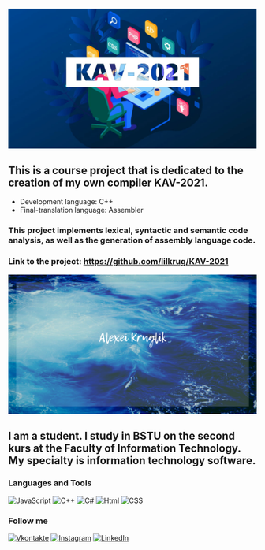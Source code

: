 ![Header](https://github.com/lilkrug/lilkrug/blob/main/assets/KAV-2021.png)

## This is a course project that is dedicated to the creation of my own compiler KAV-2021.
* Development language: C++
* Final-translation language: Assembler

### This project implements lexical, syntactic and semantic code analysis, as well as the generation of assembly language code.

### Link to the project: https://github.com/lilkrug/KAV-2021
![Header](https://github.com/lilkrug/lilkrug/blob/main/assets/AlexeiKruglik.png)

## I am a student. I study in BSTU on the second kurs at the Faculty of Information Technology. My specialty is information technology software.

### Languages and Tools
![JavaScript](https://img.shields.io/badge/-JavaScript-090909?style=for-the-badge&logo=JavaScript&logoColor=E9D54D)
![C++](https://img.shields.io/badge/-C++-090909?style=for-the-badge&logo=C%2b%2b&logoColor=6296CC)
![C#](https://img.shields.io/badge/-Framework-090909?style=for-the-badge&logo=.net&logoColor=E5D3FF)
![Html](https://img.shields.io/badge/-Html-090909?style=for-the-badge&logo=Html&logoColor=E5D3FF)
![CSS](https://img.shields.io/badge/-CSS-090909?style=for-the-badge&logo=CSS&logoColor=E5D3FF)

### Follow me
[![Vkontakte](https://img.shields.io/badge/-Vkontakte-090909?style=for-the-badge&logo=VK&logoColor=4F7DB3)](https://vk.com/alexei_kruglik)
[![Instagram](https://img.shields.io/badge/-Instagram-090909?style=for-the-badge&logo=instagram&logoColor=B4068E)](https://www.instagram.com/alexei_kruglik/?utm_medium=copy_link)
[![LinkedIn](https://img.shields.io/badge/-LinkedIn-090909?style=for-the-badge&logo=LinkedIn&logoColor=007BB6)](https://www.linkedin.com/in/alexei-kruglik-737776219/)
